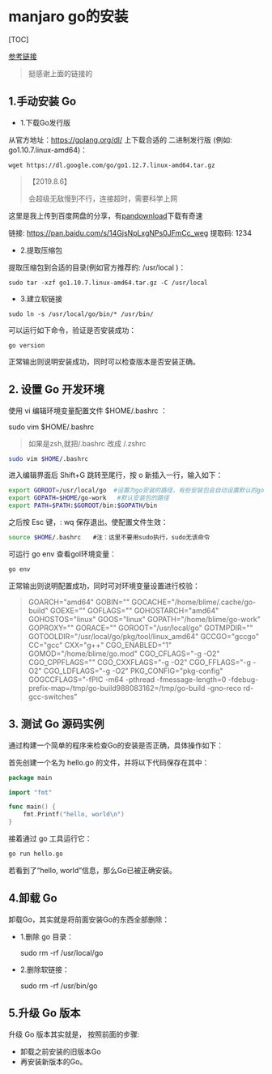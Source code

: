 # manjaro go的安装

[TOC]

[参考链接](https://blog.csdn.net/ggq89/article/details/82682171#2__Go__35)

> 挺感谢上面的链接的

## 1.手动安装 Go

- 1.下载Go发行版

从官方地址：https://golang.org/dl/ 上下载合适的 二进制发行版 (例如: go1.10.7.linux-amd64)：

```
wget https://dl.google.com/go/go1.12.7.linux-amd64.tar.gz
```

>【2019.8.6】
>
>会超级无敌慢到不行，连接超时，需要科学上网

这里是我上传到百度网盘的分享，有[pandownload](https://pan.baiduwp.com/)下载有奇速

链接: https://pan.baidu.com/s/14GjsNpLxgNPs0JFmCc_weg 提取码: 1234 



+ 2.提取压缩包

提取压缩包到合适的目录(例如官方推荐的: /usr/local )：

```
sudo tar -xzf go1.10.7.linux-amd64.tar.gz -C /usr/local
```



+ 3.建立软链接

```
sudo ln -s /usr/local/go/bin/* /usr/bin/
```

可以运行如下命令，验证是否安装成功：

```
go version
```

正常输出则说明安装成功，同时可以检查版本是否安装正确。



## 2. 设置 Go 开发环境

使用 vi 编辑环境变量配置文件 $HOME/.bashrc ：

sudo vim $HOME/.bashrc

> 如果是zsh,就把/.bashrc 改成 /.zshrc

```bash
sudo vim $HOME/.bashrc
```

进入编辑界面后 Shift+G 跳转至尾行，按 o 新插入一行，输入如下：

```bash
export GOROOT=/usr/local/go  #设置为go安装的路径，有些安装包会自动设置默认的goroot
export GOPATH=$HOME/go-work   #默认安装包的路径
export PATH=$PATH:$GOROOT/bin:$GOPATH/bin
```

之后按 Esc 键，: wq 保存退出。使配置文件生效：

```bash
source $HOME/.bashrc　　#注：这里不要用sudo执行，sudo无该命令
```

可运行 go env 查看gol环境变量：

```bash
go env
```

正常输出则说明配置成功，同时可对环境变量设置进行校验：

>GOARCH="amd64"
>GOBIN=""
>GOCACHE="/home/blime/.cache/go-build"
>GOEXE=""
>GOFLAGS=""
>GOHOSTARCH="amd64"
>GOHOSTOS="linux"
>GOOS="linux"
>GOPATH="/home/blime/go-work"
>GOPROXY=""
>GORACE=""
>GOROOT="/usr/local/go"
>GOTMPDIR=""
>GOTOOLDIR="/usr/local/go/pkg/tool/linux_amd64"
>GCCGO="gccgo"
>CC="gcc"
>CXX="g++"
>CGO_ENABLED="1"
>GOMOD="/home/blime/go.mod"
>CGO_CFLAGS="-g -O2"
>CGO_CPPFLAGS=""
>CGO_CXXFLAGS="-g -O2"
>CGO_FFLAGS="-g -O2"
>CGO_LDFLAGS="-g -O2"
>PKG_CONFIG="pkg-config"
>GOGCCFLAGS="-fPIC -m64 -pthread -fmessage-length=0 -fdebug-prefix-map=/tmp/go-build988083162=/tmp/go-build -gno-reco
>rd-gcc-switches"



## 3. 测试 Go 源码实例

通过构建一个简单的程序来检查Go的安装是否正确，具体操作如下：

首先创建一个名为 hello.go 的文件，并将以下代码保存在其中：

```go
package main

import "fmt"

func main() {
    fmt.Printf("hello, world\n")
}
```

接着通过 go 工具运行它：

```bash
go run hello.go
```

若看到了“hello, world”信息，那么Go已被正确安装。





## 4.卸载 Go

卸载Go，其实就是将前面安装Go的东西全部删除：

+ 1.删除 go 目录：

    sudo rm -rf /usr/local/go

+ 2.删除软链接：

    sudo rm -rf /usr/bin/go



## 5.升级 Go 版本

升级 Go 版本其实就是， 按照前面的步骤:

+ 卸载之前安装的旧版本Go
+ 再安装新版本的Go。